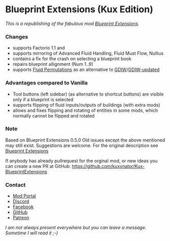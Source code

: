 # Blueprint Extensions (Kux Edition)

*This is a republishing of the fabulous mod [Blueprint Extensions](https://mods.factorio.com/mod/BlueprintExtensions).*
### Changes
- supports Factorio 1.1 and 
- supports mirroring of Advanced Fluid Handling, Fluid Must Flow, Nullius
- contains a fix for the crash on selecting a blueprint book
- repairs blueprint allignment (Num 1..9)
- supports [Fluid Permutations](https://mods.factorio.com/mod/fluid_permutations) as an alternative to [GDIW](https://mods.factorio.com/mod/GDIW)/[GDIW-updated](https://mods.factorio.com/mod/GDIW-updated)

### Advantages compared to Vanilla
- Tool buttons (left sidebar) (as alternative to shortcut buttons) are visible only if a blueprint is selected
- supports flipping of fluid inputs/outputs of buildings (with extra mods)
- allows and fixes flipping and rotating of entities in some mods, which normally cannot be flipped and rotated

### Note
Based on Blueprint Extensions 0.5.0 
Old issues except the above mentioned may still exist. Suggestions are welcome.
For the original description see [Blueprint Extensions](https://mods.factorio.com/mod/BlueprintExtensions)

If anybody has already pullrequest for the orginal mod, or new ideas you can create a new PR at
GitHub: https://github.com/kuxynator/Kux-BlueprintExtensions
### Contact

- [Mod Portal](https://mods.factorio.com/mod/Kux-BlueprintExtensions/discussion)
- [Discord](https://discord.gg/BWUTaJy)
- [Facebook](https://www.facebook.com/Kuxynator.Factorio)
- [GitHub](https://github.com/kuxynator/Kux-BlueprintExtensions)
- [Patreon](https://www.patreon.com/kuxynator)

*I am not always present everywhere but you can leave a message. Sometime I will read it ;-)*
